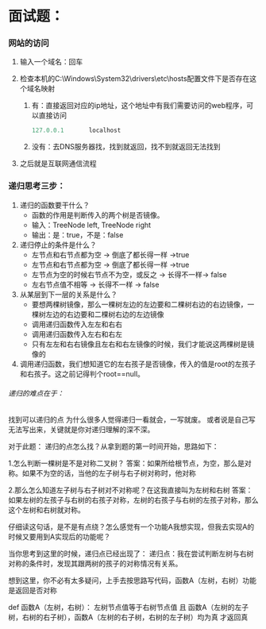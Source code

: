 # **面试题：**

### 网站的访问

1. 输入一个域名：回车

2. 检查本机的C:\Windows\System32\drivers\etc\hosts配置文件下是否存在这个域名映射

   1. 有：直接返回对应的ip地址，这个地址中有我们需要访问的web程序，可以直接访问

      ```java
      127.0.0.1       localhost
      ```

   2. 没有：去DNS服务器找，找到就返回，找不到就返回无法找到

3. 之后就是互联网通信流程



### 递归思考三步：

1. 递归的函数要干什么？
   - 函数的作用是判断传入的两个树是否镜像。
   - 输入：TreeNode left, TreeNode right
   - 输出：是：true，不是：false
2. 递归停止的条件是什么？
   - 左节点和右节点都为空 -> 倒底了都长得一样 ->true
   - 左节点和右节点都为空 -> 倒底了都长得一样 ->true
   - 左节点为空的时候右节点不为空，或反之 -> 长得不一样-> false
   - 左右节点值不相等 -> 长得不一样 -> false
3. 从某层到下一层的关系是什么？
   - 要想两棵树镜像，那么一棵树左边的左边要和二棵树右边的右边镜像，一棵树左边的右边要和二棵树右边的左边镜像
   - 调用递归函数传入左左和右右
   - 调用递归函数传入左右和右左
   - 只有左左和右右镜像且左右和右左镜像的时候，我们才能说这两棵树是镜像的
4. 调用递归函数，我们想知道它的左右孩子是否镜像，传入的值是root的左孩子和右孩子。这之前记得判个root==null。

###### 递归的难点在于：

找到可以递归的点 为什么很多人觉得递归一看就会，一写就废。 或者说是自己写无法写出来，关键就是你对递归理解的深不深。

对于此题： 递归的点怎么找？从拿到题的第一时间开始，思路如下：

1.怎么判断一棵树是不是对称二叉树？ 答案：如果所给根节点，为空，那么是对称。如果不为空的话，当他的左子树与右子树对称时，他对称

2.那么怎么知道左子树与右子树对不对称呢？在这我直接叫为左树和右树 答案：如果左树的左孩子与右树的右孩子对称，左树的右孩子与右树的左孩子对称，那么这个左树和右树就对称。

仔细读这句话，是不是有点绕？怎么感觉有一个功能A我想实现，但我去实现A的时候又要用到A实现后的功能呢？

当你思考到这里的时候，递归点已经出现了： 递归点：我在尝试判断左树与右树对称的条件时，发现其跟两树的孩子的对称情况有关系。

想到这里，你不必有太多疑问，上手去按思路写代码，函数A（左树，右树）功能是返回是否对称

def 函数A（左树，右树）： 左树节点值等于右树节点值 且 函数A（左树的左子树，右树的右子树），函数A（左树的右子树，右树的左子树）均为真 才返回真